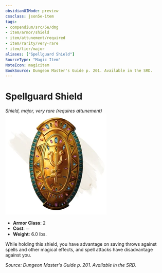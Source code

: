```yaml
---
obsidianUIMode: preview
cssclass: json5e-item
tags:
- compendium/src/5e/dmg
- item/armor/shield
- item/attunement/required
- item/rarity/very-rare
- item/tier/major
aliases: ["Spellguard Shield"]
SourceType: "Magic Item"
NoteIcon: magicitem
BookSource: Dungeon Master's Guide p. 201. Available in the SRD.
---
```

# Spellguard Shield
*Shield, major, very rare (requires attunement)*  
![](/3-Mechanics/CLI/items/img/spellguard-shield.webp#right)  

- **Armor Class**: 2
- **Cost**: ⏤
- **Weight**: 6.0 lbs.

While holding this shield, you have advantage on saving throws against spells and other magical effects, and spell attacks have disadvantage against you.

*Source: Dungeon Master's Guide p. 201. Available in the SRD.*